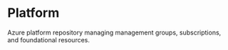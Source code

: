 # Platform
Azure platform repository managing management groups, subscriptions, and foundational resources.
